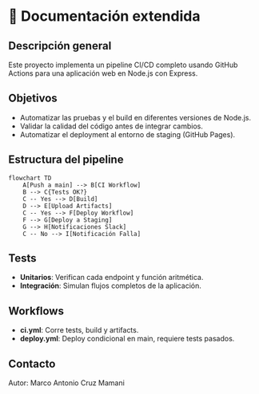 # 📄 Documentación extendida

## Descripción general

Este proyecto implementa un pipeline CI/CD completo usando GitHub Actions para una aplicación web en Node.js con Express.

## Objetivos

- Automatizar las pruebas y el build en diferentes versiones de Node.js.
- Validar la calidad del código antes de integrar cambios.
- Automatizar el deployment al entorno de staging (GitHub Pages).

## Estructura del pipeline

```mermaid
flowchart TD
    A[Push a main] --> B[CI Workflow]
    B --> C{Tests OK?}
    C -- Yes --> D[Build]
    D --> E[Upload Artifacts]
    C -- Yes --> F[Deploy Workflow]
    F --> G[Deploy a Staging]
    G --> H[Notificaciones Slack]
    C -- No --> I[Notificación Falla]
```

## Tests

- **Unitarios**: Verifican cada endpoint y función aritmética.
- **Integración**: Simulan flujos completos de la aplicación.

## Workflows

- **ci.yml**: Corre tests, build y artifacts.
- **deploy.yml**: Deploy condicional en main, requiere tests pasados.

## Contacto

Autor: Marco Antonio Cruz Mamani
